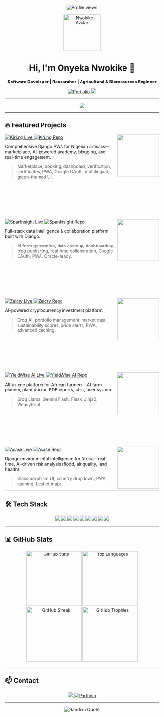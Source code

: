 <!-- Visitor Badge -->
<p align="center">  
  <img src="https://komarev.com/ghpvc/?username=Nwokike&color=808080&style=for-the-badge" alt="Profile views" />  
</p>  

<p align="center">          
  <img src="https://avatars.githubusercontent.com/u/194400238?s=400&u=043383627a2209689c2e6e2204a7d8ee0b4505e5&v=4" width="120" alt="Nwokike Avatar">          
</p>  

<h1 align="center">Hi, I'm Onyeka Nwokike 👋</h1>          
<p align="center"><b>Software Developer | Researcher | Agricultural & Bioresources Engineer</b></p>  

<p align="center">          
  <a href="https://nwokike.github.io/portfolio/">          
    <img src="https://img.shields.io/badge/Portfolio-View-blue?style=for-the-badge&logo=github" alt="Portfolio"/>          
  </a>          
  <a href="mailto:nwokikeonyeka@gmail.com">          
    <img src="https://img.shields.io/badge/Email-nwokikeonyeka@gmail.com-red?style=for-the-badge&logo=gmail&logoColor=white"/>          
  </a>          
</p>          

---

<p align="center">          
  <img src="https://readme-typing-svg.demolab.com?font=Fira+Code&size=22&pause=1000&center=true&vCenter=true&width=420&lines=Impactful+Software;AI-powered+Platforms;Research;Real+Projects,+Real+Results" />          
</p>          

---

## 🔥 Featured Projects  

<a href="https://kiri.ng">  
  <img align="right" height="137" src="https://github-readme-stats.vercel.app/api/pin/?username=Nwokike&repo=kiri.ng&theme=dark&border_color=808080&bg_color=0d1117" />  
</a>  
<p>
  <a href="https://kiri.ng">
    <img src="https://img.shields.io/badge/Live-Kiri.ng-darkgreen?style=for-the-badge" alt="Kiri.ng Live">
  </a>
  <a href="https://github.com/Nwokike/kiri.ng">
    <img src="https://img.shields.io/badge/Repo-GitHub-black?style=for-the-badge&logo=github" alt="Kiri.ng Repo">
  </a>
</p>

Comprehensive Django PWA for Nigerian artisans—marketplace, AI-powered academy, blogging, and real-time engagement.  

> Marketplace, booking, dashboard, verification, certificates, PWA, Google OAuth, multilingual, green-themed UI.  

<br><br><br><br><br><br>  

<a href="https://spaninsight.com">  
  <img align="right" height="137" src="https://github-readme-stats.vercel.app/api/pin/?username=Nwokike&repo=spaninsight&theme=dark&border_color=808080&bg_color=0d1117" />  
</a>  
<p>
  <a href="https://spaninsight.com">
    <img src="https://img.shields.io/badge/Live-SpanInsight-blue?style=for-the-badge" alt="SpanInsight Live">
  </a>
  <a href="https://github.com/Nwokike/spaninsight">
    <img src="https://img.shields.io/badge/Repo-GitHub-black?style=for-the-badge&logo=github" alt="SpanInsight Repo">
  </a>
</p>

Full-stack data intelligence & collaboration platform built with Django.  

> AI form generation, data cleanup, dashboarding, blog publishing, real-time collaboration, Google OAuth, PWA, Oracle-ready.  

<br><br><br><br><br><br>  

<a href="https://zelcry.com">  
  <img align="right" height="137" src="https://github-readme-stats.vercel.app/api/pin/?username=Nwokike&repo=zelcry&theme=dark&border_color=808080&bg_color=0d1117" />  
</a>  
<p>
  <a href="https://zelcry.com">
    <img src="https://img.shields.io/badge/Live-Zelcry-ffcd00?style=for-the-badge" alt="Zelcry Live">
  </a>
  <a href="https://github.com/Nwokike/zelcry">
    <img src="https://img.shields.io/badge/Repo-GitHub-black?style=for-the-badge&logo=github" alt="Zelcry Repo">
  </a>
</p>

AI-powered cryptocurrency investment platform.  

> Groq AI, portfolio management, market data, sustainability scores, price alerts, PWA, advanced caching.  

<br><br><br><br><br><br>  

<a href="https://yieldwiseai.com">  
  <img align="right" height="137" src="https://github-readme-stats.vercel.app/api/pin/?username=Nwokike&repo=yieldwise-ai&theme=dark&border_color=808080&bg_color=0d1117" />  
</a>  
<p>
  <a href="https://yieldwiseai.com">
    <img src="https://img.shields.io/badge/Live-YieldWise%20AI-228B22?style=for-the-badge" alt="YieldWise AI Live">
  </a>
  <a href="https://github.com/Nwokike/yieldwise-ai">
    <img src="https://img.shields.io/badge/Repo-GitHub-black?style=for-the-badge&logo=github" alt="YieldWise AI Repo">
  </a>
</p>

All-in-one platform for African farmers—AI farm planner, plant doctor, PDF reports, chat, user system.  

> Groq Llama, Gemini Flash, Flask, Jinja2, WeasyPrint.  

<br><br><br><br><br><br>  

<a href="https://asase.earth">  
  <img align="right" height="137" src="https://github-readme-stats.vercel.app/api/pin/?username=Nwokike&repo=asase&theme=dark&border_color=808080&bg_color=0d1117" />  
</a>  
<p>
  <a href="https://asase.earth">
    <img src="https://img.shields.io/badge/Live-Asase-008080?style=for-the-badge" alt="Asase Live">
  </a>
  <a href="https://github.com/Nwokike/asase">
    <img src="https://img.shields.io/badge/Repo-GitHub-black?style=for-the-badge&logo=github" alt="Asase Repo">
  </a>
</p>

Django environmental intelligence for Africa—real-time, AI-driven risk analysis (flood, air quality, land health).  

> Glassmorphism UI, country dropdown, PWA, caching, Leaflet maps.  

---

## 🛠 Tech Stack  

<p align="center">          
  <img src="https://img.shields.io/badge/Python-3776AB?logo=python&logoColor=fff&style=for-the-badge"/>          
  <img src="https://img.shields.io/badge/Django-092E20?logo=django&logoColor=fff&style=for-the-badge"/>          
  <img src="https://img.shields.io/badge/Flask-000?logo=flask&logoColor=white&style=for-the-badge"/>          
  <img src="https://img.shields.io/badge/FastAPI-009688?logo=fastapi&logoColor=fff&style=for-the-badge"/>          
  <img src="https://img.shields.io/badge/HTML5-E34F26?logo=html5&logoColor=fff&style=for-the-badge"/>          
  <img src="https://img.shields.io/badge/CSS3-1572B6?logo=css3&logoColor=fff&style=for-the-badge"/>          
  <img src="https://img.shields.io/badge/JavaScript-F7DF1E?logo=javascript&logoColor=000&style=for-the-badge"/>          
  <img src="https://img.shields.io/badge/PostgreSQL-316192?logo=postgresql&logoColor=fff&style=for-the-badge"/>          
  <img src="https://img.shields.io/badge/AI-808080?logo=google&logoColor=fff&style=for-the-badge"/>          
</p>          

---

## 📊 GitHub Stats  

<div align="center">  
  <img height="180em" src="https://github-readme-stats.vercel.app/api?username=Nwokike&show_icons=true&theme=dark&border_color=808080&bg_color=0d1117&title_color=808080&text_color=ffffff" alt="GitHub Stats" />  
  <img height="180em" src="https://github-readme-stats.vercel.app/api/top-langs/?username=Nwokike&layout=compact&theme=dark&border_color=808080&bg_color=0d1117&title_color=808080&text_color=ffffff" alt="Top Languages" />  
  <br/>  
  <img height="180em" src="https://github-readme-streak-stats.herokuapp.com/?user=Nwokike&theme=dark&border=808080&background=0d1117&stroke=808080&ring=808080&fire=808080&currStreakLabel=808080" alt="GitHub Streak" />  
  <img height="180em" src="https://github-profile-trophy.vercel.app/?username=Nwokike&theme=darkhub&row=1&column=5&margin-w=10&margin-h=10" alt="GitHub Trophies" />  
</div>  

---

## 📫 Contact  

<p align="center">          
  <a href="mailto:nwokikeonyeka@gmail.com">          
    <img src="https://img.shields.io/badge/Email-nwokikeonyeka@gmail.com-red?style=for-the-badge&logo=gmail&logoColor=white"/>          
  </a>          
  <a href="https://nwokike.github.io/portfolio/">          
    <img src="https://img.shields.io/badge/Portfolio-0077B5?style=for-the-badge&logo=website&logoColor=white" alt="Portfolio"/>          
  </a>          
</p>          

---

<p align="center">          
  <img src="https://quotes-github-readme.vercel.app/api?type=horizontal&theme=dark" alt="Random Quote"/>          
</p>
